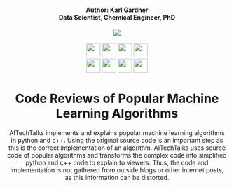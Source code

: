 <h4 align="center">Author: Karl Gardner<br>Data Scientist, Chemical Engineer, PhD</h4>

<div align="center">
  <a href="https://www.depts.ttu.edu/che/research/li-lab/">
  <img src="https://github.com/karl-gardner/AITechTalks/assets/91646805/eabe6a15-12a8-419d-a804-b0a72e9a3b40"/></a><br><br>

  <a href="https://www.youtube.com/channel/UCzc59V6P4sqRHVvbzNeIKWg">
  <img src="https://github.com/karl-gardner/ml_code_reviews/blob/main/badges/YoutubeChannel.svg" height="32"/></a>

  <a href="https://www.linkedin.com/in/karl-gardner-5373a8142/">
  <img src="https://github.com/karl-gardner/ml_code_reviews/blob/main/badges/LinkedIn.svg" height="32"/></a>
  
  <a href="https://hastie.su.domains/Papers/ESLII.pdf">
  <img src="https://github.com/karl-gardner/ml_code_reviews/blob/main/badges/StatisticalLearning2.svg" height="32"/></a>
  
  <a href="https://roboflow.com/">
  <img src="https://user-images.githubusercontent.com/91646805/156641388-c609a6aa-8fce-47f0-a111-abfde9c5da05.svg" height="32"/></a><br>
  
  <a href="https://www.rsc.org/journals-books-databases/about-journals/lab-on-a-chip/">
  <img src="https://user-images.githubusercontent.com/91646805/169677461-13cb1d50-e7cf-457e-8777-cc6df29ce0bd.svg" height="32"/></a>
  
  <a href="https://colab.research.google.com/github/karl-gardner/droplet_detection/blob/master/yolov3.ipynb">
  <img src="https://user-images.githubusercontent.com/91646805/156640198-51f0ef4c-21c1-4d0f-aebd-861561dede95.svg" height="32"/></a>
  
  <a href="https://colab.research.google.com/github/karl-gardner/droplet_detection/blob/master/yolov5.ipynb">
  <img src="https://user-images.githubusercontent.com/91646805/156640073-0a7ad496-7691-4e1c-822c-b78f3e7d070b.svg" height="32"/></a>
  
  <a href="https://github.com/ultralytics">
  <img src="https://user-images.githubusercontent.com/91646805/156641066-fbc3635b-f373-4cb7-b141-9bcaad21beff.svg" height="32"/></a>



# Code Reviews of Popular Machine Learning Algorithms
AITechTalks implements and explains popular machine learning algorithms in python and c++. Using the original source code is an important step as this is the correct implementation of an algorithm. AITechTalks uses source code of popular algorithms and transforms the complex code into simplified python and c++ code to explain to viewers. Thus, the code and implementation is not gathered from outside blogs or other internet posts, as this information can be distorted.
</div>



